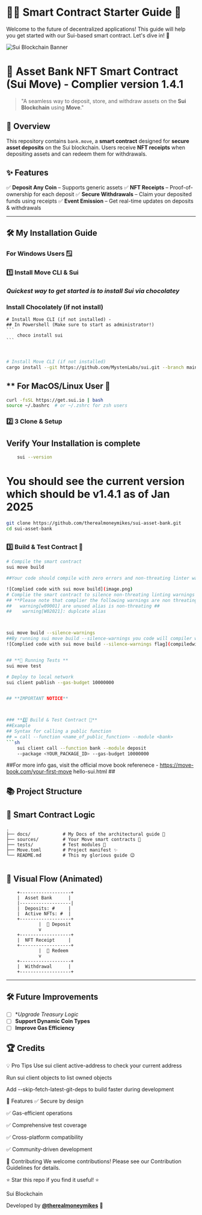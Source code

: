 # 🌈✨ Smart Contract Starter Guide 🚀

Welcome to the future of decentralized applications! This guide will help you get started with our Sui-based smart contract. Let's dive in! 🌊

![Sui Blockchain Banner](https://i.imgur.com/xyvI3di.png)

# 🚀 Asset Bank NFT Smart Contract (Sui Move) - Complier version 1.4.1

> "A seamless way to deposit, store, and withdraw assets on the **Sui Blockchain** using **Move**."

## 📜 Overview

This repository contains `bank.move`, a **smart contract** designed for **secure asset deposits** on the Sui blockchain.
Users receive **NFT receipts** when depositing assets and can redeem them for withdrawals.

## ✨ Features

✅ **Deposit Any Coin<T>** – Supports generic assets
✅ **NFT Receipts** – Proof-of-ownership for each deposit
✅ **Secure Withdrawals** – Claim your deposited funds using receipts
✅ **Event Emission** – Get real-time updates on deposits & withdrawals

---

## 🛠️ My Installation Guide

### **For Windows Users** 🪟

### **1️⃣ Install Move CLI & Sui**

### ***Quickest way to get started is to install Sui via chocolatey*** ###

### Install Chocolately (if not install)

    # Install Move CLI (if not installed) -
    ## In Powershell (Make sure to start as administrator!)
    ```
        choco install sui
    ```

```sh


# Install Move CLI (if not installed)
cargo install --git https://github.com/MystenLabs/sui.git --branch main --locked
```

## ** For MacOS/Linux User 🐧

```sh
curl -fsSL https://get.sui.io | bash
source ~/.bashrc  # or ~/.zshrc for zsh users
```

### **2️⃣ 3 Clone & Setup**

## Verify Your Installation is complete ###

```sh
    sui --version 
```

# You should see the current version which should be v1.4.1 as of Jan 2025

```sh
git clone https://github.com/therealmoneymikes/sui-asset-bank.git
cd sui-asset-bank
```

##

### **3️⃣ Build & Test Contract 🚀**

```sh
# Compile the smart contract 
sui move build

##Your code should compile with zero errors and non-threating linter warnings

![Complied code with sui move build](image.png)
# Complie the smart contract to silence non-threating linting warnings e.g unused error codes 
## **Please note that complier the following warnings are non threating
##   warning[w09001] are unused alias is non-threating ##
##    warning[W02021]: duplcate alias 



sui move build --silence-warnings 
##By running sui move build --silence-warnings you code will compiler with no errors
![Complied code with sui move build --silence-warnings flag](compiledwithsilence.png)


## **🧪 Running Tests ** 
sui move test

# Deploy to local network
sui client publish --gas-budget 10000000


## **IMPORTANT NOTICE**



### **3️⃣ Build & Test Contract 🚀**
##Example 
## Syntax for calling a public function 
## = call --function <name_of_public_function> --module <bank>
```sh
    sui client call --function bank --module deposit
    --package <YOUR_PACKAGE_ID> --gas-budget 10000000
```
##For more info gas, visit the official move book referenece - https://move-book.com/your-first-move hello-sui.html ##

## 📚 Project Structure

## 📜 Smart Contract Logic

```
.
├── docs/            # My Docs of the architectural guide 🚀
├── sources/         # Your Move smart contracts 🚀
├── tests/           # Test modules 🧪
├── Move.toml        # Project manifest ✨
└── README.md        # This my glorious guide 😉


```

## 🎨 Visual Flow (Animated)

```ascii
    +-------------------+
    |  Asset Bank      |
    |-------------------|
    |  Deposits: #     |
    |  Active NFTs: #  |
    +-------------------+
            |  🔽 Deposit
            v
    +-------------------+
    |  NFT Receipt     |
    +-------------------+
            |  🔽 Redeem
            v
    +-------------------+
    |  Withdrawal      |
    +-------------------+
```

---

## 🛠 Future Improvements

- [ ] **Upgrade Treasury Logic*
- [ ] **Support Dynamic Coin Types**
- [ ] **Improve Gas Efficiency**

## 🏆 Credits

💡 Pro Tips
Use sui client active-address to check your current address

Run sui client objects to list owned objects

Add --skip-fetch-latest-git-deps to build faster during development

🎨 Features
✅ Secure by design

✅ Gas-efficient operations

✅ Comprehensive test coverage

✅ Cross-platform compatibility

✅ Community-driven development

🤝 Contributing
We welcome contributions! Please see our Contribution Guidelines for details.

⭐ Star this repo if you find it useful! ⭐

Sui Blockchain

Developed by **[@therealmoneymikes](https://github.com/therealmoneymikes)** 🚀
